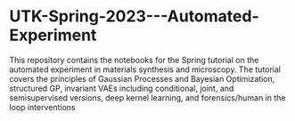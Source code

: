 # UTK-Spring-2023---Automated-Experiment

This repository contains the notebooks for the Spring tutorial on the automated experiment in materials synthesis and microscopy. The tutorial covers the principles of Gaussian Processes and Bayesian Optimization, structured GP, invariant VAEs including conditional, joint, and semisupervised versions, deep kernel learning, and forensics/human in the loop interventions
